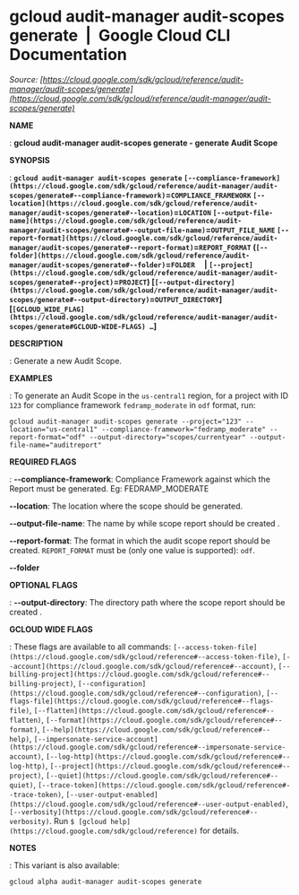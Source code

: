# gcloud audit-manager audit-scopes generate  |  Google Cloud CLI Documentation

*Source: [https://cloud.google.com/sdk/gcloud/reference/audit-manager/audit-scopes/generate](https://cloud.google.com/sdk/gcloud/reference/audit-manager/audit-scopes/generate)*

**NAME**

: **gcloud audit-manager audit-scopes generate - generate Audit Scope**

**SYNOPSIS**

: **`gcloud audit-manager audit-scopes generate` `[--compliance-framework](https://cloud.google.com/sdk/gcloud/reference/audit-manager/audit-scopes/generate#--compliance-framework)`=`COMPLIANCE_FRAMEWORK` `[--location](https://cloud.google.com/sdk/gcloud/reference/audit-manager/audit-scopes/generate#--location)`=`LOCATION` `[--output-file-name](https://cloud.google.com/sdk/gcloud/reference/audit-manager/audit-scopes/generate#--output-file-name)`=`OUTPUT_FILE_NAME` `[--report-format](https://cloud.google.com/sdk/gcloud/reference/audit-manager/audit-scopes/generate#--report-format)`=`REPORT_FORMAT` (`[--folder](https://cloud.google.com/sdk/gcloud/reference/audit-manager/audit-scopes/generate#--folder)`=`FOLDER`     | `[--project](https://cloud.google.com/sdk/gcloud/reference/audit-manager/audit-scopes/generate#--project)`=`PROJECT`) [`[--output-directory](https://cloud.google.com/sdk/gcloud/reference/audit-manager/audit-scopes/generate#--output-directory)`=`OUTPUT_DIRECTORY`] [`[GCLOUD_WIDE_FLAG](https://cloud.google.com/sdk/gcloud/reference/audit-manager/audit-scopes/generate#GCLOUD-WIDE-FLAGS) …`]**

**DESCRIPTION**

: Generate a new Audit Scope.

**EXAMPLES**

: To generate an Audit Scope in the `us-central1` region, for a project
with ID `123` for compliance framework `fedramp_moderate`
in `odf` format, run:

```
gcloud audit-manager audit-scopes generate --project="123" --location="us-central1" --compliance-framework="fedramp_moderate" --report-format="odf" --output-directory="scopes/currentyear" --output-file-name="auditreport"
```

**REQUIRED FLAGS**

: **--compliance-framework**:
Compliance Framework against which the Report must be generated. Eg:
FEDRAMP_MODERATE

**--location**:
The location where the scope should be generated.

**--output-file-name**:
The name by while scope report should be created .

**--report-format**:
The format in which the audit scope report should be created.
`REPORT_FORMAT` must be (only one value is supported):
`odf`.

**--folder**

**OPTIONAL FLAGS**

: **--output-directory**:
The directory path where the scope report should be created .

**GCLOUD WIDE FLAGS**

: These flags are available to all commands: `[--access-token-file](https://cloud.google.com/sdk/gcloud/reference#--access-token-file)`,
`[--account](https://cloud.google.com/sdk/gcloud/reference#--account)`, `[--billing-project](https://cloud.google.com/sdk/gcloud/reference#--billing-project)`,
`[--configuration](https://cloud.google.com/sdk/gcloud/reference#--configuration)`,
`[--flags-file](https://cloud.google.com/sdk/gcloud/reference#--flags-file)`,
`[--flatten](https://cloud.google.com/sdk/gcloud/reference#--flatten)`, `[--format](https://cloud.google.com/sdk/gcloud/reference#--format)`, `[--help](https://cloud.google.com/sdk/gcloud/reference#--help)`, `[--impersonate-service-account](https://cloud.google.com/sdk/gcloud/reference#--impersonate-service-account)`,
`[--log-http](https://cloud.google.com/sdk/gcloud/reference#--log-http)`,
`[--project](https://cloud.google.com/sdk/gcloud/reference#--project)`, `[--quiet](https://cloud.google.com/sdk/gcloud/reference#--quiet)`, `[--trace-token](https://cloud.google.com/sdk/gcloud/reference#--trace-token)`, `[--user-output-enabled](https://cloud.google.com/sdk/gcloud/reference#--user-output-enabled)`,
`[--verbosity](https://cloud.google.com/sdk/gcloud/reference#--verbosity)`.
Run `$ [gcloud help](https://cloud.google.com/sdk/gcloud/reference)` for details.

**NOTES**

: This variant is also available:

```
gcloud alpha audit-manager audit-scopes generate
```